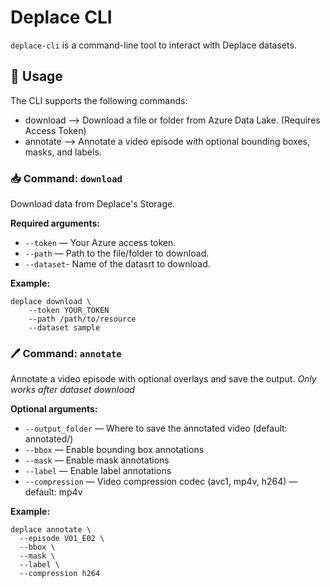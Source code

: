 # Deplace CLI 

`deplace-cli` is a command-line tool to interact with Deplace datasets. 

## 🚀 Usage

The CLI supports the following commands:

- download —> Download a file or folder from Azure Data Lake. (Requires Access Token)
- annotate —> Annotate a video episode with optional bounding boxes, masks, and labels.

### 📥 Command: `download`

Download data from Deplace's Storage. 

**Required arguments:**
- `--token` — Your Azure access token.
- `--path` — Path to the file/folder to download.
- `--dataset`- Name of the datasrt to download.

**Example:**
```
deplace download \
    --token YOUR_TOKEN 
    --path /path/to/resource
    --dataset sample
```

### 🖊️ Command: `annotate`

Annotate a video episode with optional overlays and save the output. *Only works after dataset download*

**Optional arguments:**
- `--output_folder` — Where to save the annotated video (default: annotated/)
- `--bbox` — Enable bounding box annotations
- `--mask` — Enable mask annotations
- `--label` — Enable label annotations
- `--compression` — Video compression codec (avc1, mp4v, h264) — default: mp4v

**Example:**
```
deplace annotate \
  --episode V01_E02 \
  --bbox \
  --mask \
  --label \
  --compression h264
```

